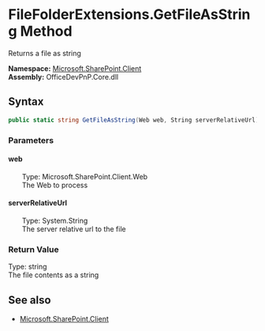 # FileFolderExtensions.GetFileAsString Method  
Returns a file as string  

**Namespace:** [Microsoft.SharePoint.Client](Microsoft.SharePoint.Client.md)  
**Assembly:** OfficeDevPnP.Core.dll  
## Syntax
```C#
public static string GetFileAsString(Web web, String serverRelativeUrl)
```
### Parameters
#### web  
&emsp;&emsp;Type: Microsoft.SharePoint.Client.Web  
&emsp;&emsp;The Web to process  

#### serverRelativeUrl  
&emsp;&emsp;Type: System.String  
&emsp;&emsp;The server relative url to the file  

### Return Value
Type: string  
The file contents as a string

## See also
- [Microsoft.SharePoint.Client](Microsoft.SharePoint.Client.md)
